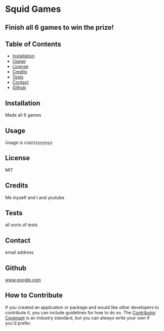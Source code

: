 
  # Squid Games

  ## Finish all 6 games to win the prize! 

  ## Table of Contents
  - [Installation](#installation)
  - [Usage](#usage)
  - [License](#license)
  - [Credits](#credits)
  - [Tests](#tests)
  - [Contact](#contact)
  - [Github](#github)

  ## Installation
  Made all 6 games 

  ## Usage
  Usage is crazzzyyyyyy

  ## License
  MIT

  ## Credits
  Me myself and I and youtube

  ## Tests
  all sorts of tests

  ## Contact
  email address

  ## Github
  www.google.com

  ## How to Contribute
If you created an application or package and would like other developers to contribute it, you can include guidelines for how to do so. The [Contributor Covenant](https://www.contributor-covenant.org/) is an industry standard, but you can always write your own if you'd prefer.

